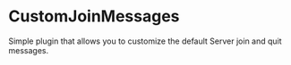 # CustomJoinMessages
Simple plugin that allows you to customize the default Server join and quit messages. 
